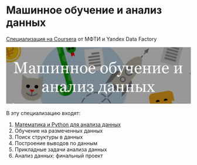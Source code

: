 # Машинное обучение и анализ данных

[Специализация на Coursera](https://www.coursera.org/specializations/mashinnoye-obucheniye) от МФТИ и Yandex Data Factory

[![](/header.jpg)](https://www.coursera.org/specializations/mashinnoye-obucheniye)

В эту специализацию входят:

1. [Математика и Python для анализа данных](https://github.com/demidovakatya/mashinnoye-obucheniye/tree/master/mathematics-and-python)
2. Обучение на размеченных данных
3. Поиск структуры в данных
4. Построение выводов по данным
5. Прикладные задачи анализа данных
6. Анализ данных: финальный проект
